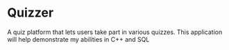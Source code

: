 # Quizzer
A quiz platform that lets users take part in various quizzes. This application will help demonstrate my abilities in C++ and SQL
